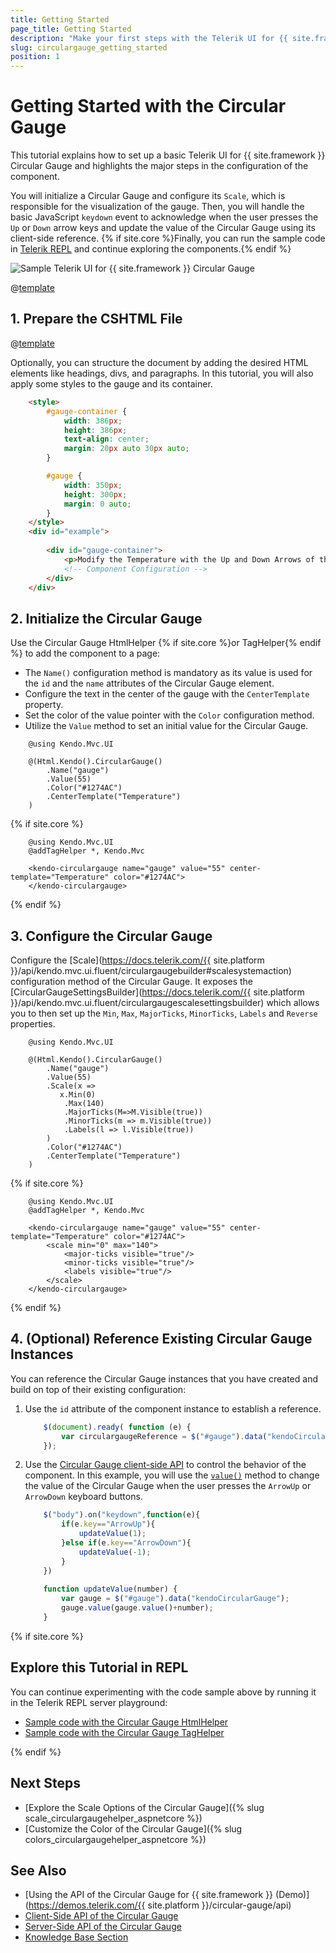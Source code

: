 ```yaml
---
title: Getting Started 
page_title: Getting Started
description: "Make your first steps with the Telerik UI for {{ site.framework }} Circular Gauge component by following a complete step-by-step tutorial."
slug: circulargauge_getting_started
position: 1
---
```


# Getting Started with the Circular Gauge

This tutorial explains how to set up a basic Telerik UI for {{ site.framework }}  Circular Gauge and highlights the major steps in the configuration of the component.

You will initialize a Circular Gauge and configure its `Scale`, which is responsible for the visualization of the gauge. Then, you will handle the basic JavaScript `keydown` event to acknowledge when the user presses the `Up` or `Down` arrow keys and update the value of the Circular Gauge using its client-side reference.  {% if site.core %}Finally, you can run the sample code in [Telerik REPL](https://netcorerepl.telerik.com/) and continue exploring the components.{% endif %}

 ![Sample Telerik UI for {{ site.framework }}  Circular Gauge](./images/circulargauge-getting-started.png)

@[template](/_contentTemplates/core/getting-started-prerequisites.md#repl-component-gs-prerequisites)

## 1. Prepare the CSHTML File
@[template](/_contentTemplates/core/getting-started-directives.md#gs-adding-directives)

Optionally, you can structure the document by adding the desired HTML elements like headings, divs, and paragraphs. In this tutorial, you will also apply some styles to the gauge and its container.

```html
    <style>
        #gauge-container {
            width: 386px;
            height: 386px;
            text-align: center;
            margin: 20px auto 30px auto;
        }

        #gauge {
            width: 350px;
            height: 300px;
            margin: 0 auto;
        }
    </style>
    <div id="example">
        
        <div id="gauge-container">
            <p>Modify the Temperature with the Up and Down Arrows of the Keyboard</p>
            <!-- Component Configuration -->
        </div>
    </div>
```

## 2. Initialize the Circular Gauge

Use the Circular Gauge HtmlHelper {% if site.core %}or TagHelper{% endif %} to add the component to a page:

* The `Name()` configuration method is mandatory as its value is used for the `id` and the `name` attributes of the Circular Gauge element.
* Configure the text in the center of the gauge with the `CenterTemplate` property.
* Set the color of the value pointer with the `Color` configuration method.
* Utilize the `Value` method to set an initial value for the Circular Gauge.

```HtmlHelper
    @using Kendo.Mvc.UI

    @(Html.Kendo().CircularGauge()
        .Name("gauge")
        .Value(55)
        .Color("#1274AC")
        .CenterTemplate("Temperature")
    )
```
{% if site.core %}
```TagHelper
    @using Kendo.Mvc.UI
    @addTagHelper *, Kendo.Mvc

    <kendo-circulargauge name="gauge" value="55" center-template="Temperature" color="#1274AC">
    </kendo-circulargauge>
```
{% endif %}

## 3. Configure the Circular Gauge

Configure the [Scale](https://docs.telerik.com/{{ site.platform }}/api/kendo.mvc.ui.fluent/circulargaugebuilder#scalesystemaction) configuration method of the Circular Gauge. It exposes the [CircularGaugeSettingsBuilder](https://docs.telerik.com/{{ site.platform }}/api/kendo.mvc.ui.fluent/circulargaugescalesettingsbuilder) which allows you to then set up the `Min`, `Max`, `MajorTicks`, `MinorTicks`, `Labels` and `Reverse` properties.

```HtmlHelper
    @using Kendo.Mvc.UI

    @(Html.Kendo().CircularGauge()
        .Name("gauge")
        .Value(55)
        .Scale(x =>
           x.Min(0)
            .Max(140)
            .MajorTicks(M=>M.Visible(true))
            .MinorTicks(m => m.Visible(true))
            .Labels(l => l.Visible(true))
        )
        .Color("#1274AC")
        .CenterTemplate("Temperature")
    )
```
{% if site.core %}
```TagHelper
    @using Kendo.Mvc.UI
    @addTagHelper *, Kendo.Mvc

    <kendo-circulargauge name="gauge" value="55" center-template="Temperature" color="#1274AC">
        <scale min="0" max="140">
            <major-ticks visible="true"/>
            <minor-ticks visible="true"/>
            <labels visible="true"/>
        </scale>
    </kendo-circulargauge>
```
{% endif %}


## 4. (Optional) Reference Existing Circular Gauge Instances

You can reference the Circular Gauge instances that you have created and build on top of their existing configuration:

1. Use the `id` attribute of the component instance to establish a reference.

    ```JavaScript
        $(document).ready( function (e) {
            var circulargaugeReference = $("#gauge").data("kendoCircularGauge"); // circulargaugeReference is a reference to the existing Circular Gauge instance of the helper.
        });
    ```

1. Use the [Circular Gauge client-side API](https://www.telerik.com/kendo-jquery-ui/documentation/api/javascript/dataviz/ui/circulargauge#methods) to control the behavior of the component. In this example, you will use the [`value()`](https://www.telerik.com/kendo-jquery-ui/documentation/api/javascript/dataviz/ui/circulargauge/methods/value) method to change the value of the Circular Gauge when the user presses the `ArrowUp` or `ArrowDown` keyboard buttons.


    ```JavaScript
        $("body").on("keydown",function(e){
            if(e.key=="ArrowUp"){
                updateValue(1);
            }else if(e.key=="ArrowDown"){
                updateValue(-1);
            }
        })   
        
        function updateValue(number) {
            var gauge = $("#gauge").data("kendoCircularGauge");
            gauge.value(gauge.value()+number);
        }
    ```

{% if site.core %}
## Explore this Tutorial in REPL

You can continue experimenting with the code sample above by running it in the Telerik REPL server playground:

* [Sample code with the Circular Gauge HtmlHelper](https://netcorerepl.telerik.com/mHOsOmlJ43UV35SA53)
* [Sample code with the Circular Gauge TagHelper](https://netcorerepl.telerik.com/GdkWOmbJ43QAvWvk39)

{% endif %}

## Next Steps

* [Explore the Scale Options of the Circular Gauge]({% slug scale_circulargaugehelper_aspnetcore %})
* [Customize the Color of the Circular Gauge]({% slug colors_circulargaugehelper_aspnetcore %})

## See Also

* [Using the API of the Circular Gauge for {{ site.framework }} (Demo)](https://demos.telerik.com/{{ site.platform }}/circular-gauge/api)
* [Client-Side API of the Circular Gauge](https://www.telerik.com/kendo-jquery-ui/documentation/api/javascript/dataviz/ui/circulargauge)
* [Server-Side API of the Circular Gauge](/api/circulargauge)
* [Knowledge Base Section](/knowledge-base)
